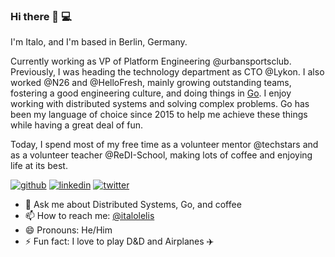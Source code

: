 ### Hi there 👋 💻

I'm Italo, and I'm based in Berlin, Germany. 

Currently working as VP of Platform Engineering @urbansportsclub. Previously, I was heading the technology department as CTO @Lykon. I also worked @N26 and @HelloFresh, mainly growing outstanding teams, fostering a good engineering culture, and doing things in [Go](https://go.dev/). I enjoy working with distributed systems and solving complex problems. Go has been my language of choice since 2015 to help me achieve these things while having a great deal of fun.

Today, I spend most of my free time as a volunteer mentor @techstars and as a volunteer teacher @ReDI-School, making lots of coffee and enjoying life at its best.

[![github](https://img.shields.io/badge/GitHub-000000?style=for-the-badge&logo=GitHub&logoColor=white)](https://github.com/italolelis)
[![linkedin](https://img.shields.io/badge/LinkedIn-000000?style=for-the-badge&logo=LinkedIn&logoColor=white)](https://linkedin.com/in/italolelis)
[![twitter](https://img.shields.io/badge/Twitter-000000?style=for-the-badge&logo=Twitter&logoColor=white)](https://twitter.com/italolelis)

- 💬 Ask me about Distributed Systems, Go, and coffee
- 📫 How to reach me: [@italolelis](https://twitter.com/italolelis)
- 😄 Pronouns: He/Him
- ⚡ Fun fact: I love to play D&D and Airplanes ✈️
